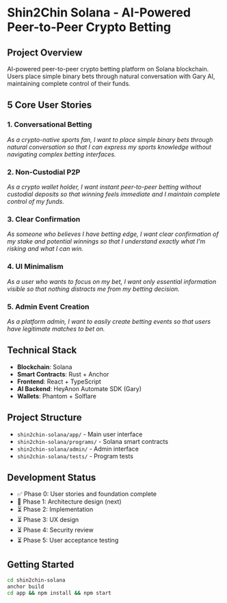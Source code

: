 # Shin2Chin Solana - AI-Powered Peer-to-Peer Crypto Betting

## Project Overview
AI-powered peer-to-peer crypto betting platform on Solana blockchain. Users place simple binary bets through natural conversation with Gary AI, maintaining complete control of their funds.

## 5 Core User Stories

### 1. Conversational Betting
*As a crypto-native sports fan, I want to place simple binary bets through natural conversation so that I can express my sports knowledge without navigating complex betting interfaces.*

### 2. Non-Custodial P2P  
*As a crypto wallet holder, I want instant peer-to-peer betting without custodial deposits so that winning feels immediate and I maintain complete control of my funds.*

### 3. Clear Confirmation
*As someone who believes I have betting edge, I want clear confirmation of my stake and potential winnings so that I understand exactly what I'm risking and what I can win.*

### 4. UI Minimalism
*As a user who wants to focus on my bet, I want only essential information visible so that nothing distracts me from my betting decision.*

### 5. Admin Event Creation
*As a platform admin, I want to easily create betting events so that users have legitimate matches to bet on.*

## Technical Stack
- **Blockchain**: Solana
- **Smart Contracts**: Rust + Anchor
- **Frontend**: React + TypeScript  
- **AI Backend**: HeyAnon Automate SDK (Gary)
- **Wallets**: Phantom + Solflare

## Project Structure
- `shin2chin-solana/app/` - Main user interface
- `shin2chin-solana/programs/` - Solana smart contracts
- `shin2chin-solana/admin/` - Admin interface
- `shin2chin-solana/tests/` - Program tests

## Development Status
- ✅ Phase 0: User stories and foundation complete
- 🚧 Phase 1: Architecture design (next)
- ⏳ Phase 2: Implementation
- ⏳ Phase 3: UX design  
- ⏳ Phase 4: Security review
- ⏳ Phase 5: User acceptance testing

## Getting Started
```bash
cd shin2chin-solana
anchor build
cd app && npm install && npm start